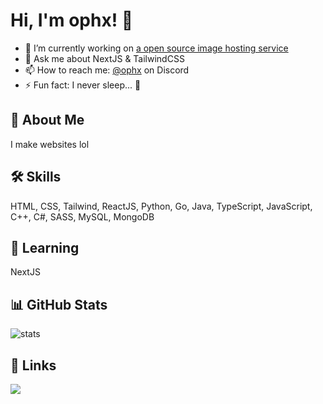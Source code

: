 # Hi, I'm ophx! 👋
- 🔭 I’m currently working on [a open source image hosting service](https://github.com/ophx/imghost)
- 💬 Ask me about NextJS & TailwindCSS
- 📫 How to reach me: [@ophx](https://discordid.netlify.app/?id=459738097622712320) on Discord
- ⚡ Fun fact: I never sleep... 👀

## 🚀 About Me
I make websites lol

## 🛠 Skills
HTML, CSS, Tailwind, ReactJS, Python, Go, Java, TypeScript, JavaScript, C++, C#, SASS, MySQL, MongoDB

## 🌱 Learning
NextJS

## 📊 GitHub Stats
![stats](https://github-readme-stats.vercel.app/api?username=ophx&show_icons=true&theme=transparent)

## 🔗 Links
[![](https://dcbadge.vercel.app/api/server/3DRqNct4vM)](https://discord.gg/3DRqNct4vM)
